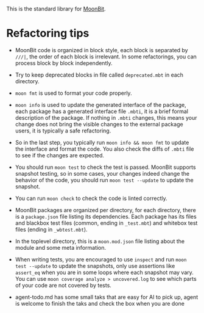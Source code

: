 This is the standard library for [MoonBit](docs.moonbitlang.com).

# Refactoring tips

- MoonBit code is organized in block style, each block is separated by `///|`,
the order of each block is irrelevant. In some refactorings, you can process
block by block independently.

- Try to keep deprecated blocks in file called `deprecated.mbt`  in each directory.

- `moon fmt` is used to format your code properly.

- `moon info` is used to update the generated interface of the package, each package
has a generated interface file `.mbti`, it is a brief formal description of the package. 
If nothing in `.mbti` changes, this means your change does not bring the visible changes to the external package users, 
it is typically a safe refactoring.

- So in the last step, you typically run `moon info && moon fmt` to update the interface and format the code. You also
check the diffs of `.mbti` file to see if the changes are expected.

- You should run `moon test` to check the test is passed. MoonBit supports snapshot testing, so in some cases,
your changes indeed change the behavior of the code, you should run `moon test --update` to update the snapshot.

- You can run `moon check` to check the code is linted correctly.

- MoonBit packages are organized per directory, for each directory, there is a `package.json` file listing its dependencies.
Each package has its files and blackbox test files (common, ending in `_test.mbt`) and whitebox test files (ending in `_wbtest.mbt`).

- In the toplevel directory, this is a `moon.mod.json` file listing about the module and some meta information.

- When writing tests, you are encouraged to use `inspect` and run `moon test --update` to update the snapshots, only use assertions
  like `assert_eq` when you are in some loops where each snapshot may vary. You can use `moon coverage analyze > uncovered.log` to see which parts of your code are not covered by tests.

- agent-todo.md has some small taks that are easy for AI to pick up, agent is welcome to finish the taks and check the box when you are done